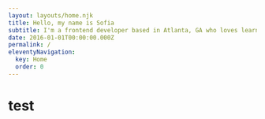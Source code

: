 ```yaml
---
layout: layouts/home.njk
title: Hello, my name is Sofia
subtitle: I'm a frontend developer based in Atlanta, GA who loves learning new things.
date: 2016-01-01T00:00:00.000Z
permalink: /
eleventyNavigation:
  key: Home
  order: 0
---
```

# test